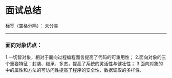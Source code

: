 ﻿# 面试总结

标签（空格分隔）： 未分类

---

### 面向对象优点：

> 
 1.一切皆对象，相对于面向过程编程而言提高了代码的可重用性；
 2.面向对象的三个重要特征：封装、继承、多态，提高了系统的灵活性与健壮性；
 3.面向对象的中的属性和方法的可访问性提高了程序的安全性，数据调取的多样性.
> 



